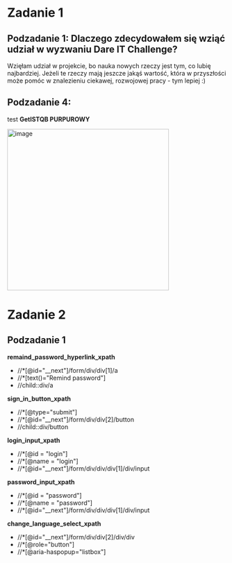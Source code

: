 # Zadanie 1

## Podzadanie 1: Dlaczego zdecydowałem się wziąć udział w wyzwaniu Dare IT Challenge?

Wzięłam udział w projekcie, bo nauka nowych rzeczy jest tym, co lubię najbardziej. Jeżeli te rzeczy mają jeszcze jakąś wartość, która w przyszłości może pomóc  w znalezieniu ciekawej, rozwojowej pracy - tym lepiej :)

## Podzadanie 4:
test <B> GetISTQB PURPUROWY </B>


<img width="372" alt="image" src="https://github.com/Martentest/Challenge_portfolio_marten/assets/137095723/18621e53-8c83-43b5-b62f-f6261e609787">

<p></p>

# Zadanie 2

## Podzadanie 1

<p><b>remaind_password_hyperlink_xpath</b>
<ul>
  <li>//*[@id="__next"]/form/div/div[1]/a</li>
  <li>//*[text()="Remind password"]</li>
  <li>//child::div/a</li>
</ul>
</p>
<p><b>sign_in_button_xpath</b>
<ul>
  <li>//*[@type="submit"]</li>
  <li>//*[@id="__next"]/form/div/div[2]/button</li>
  <li>//child::div/button</li>
</ul>
</p>
<p><b>login_input_xpath</b>
<ul>
  <li>//*[@id = "login"]</li>
  <li>//*[@name = "login"]</li>
  <li>//*[@id="__next"]/form/div/div/div[1]/div/input</li>
</ul>
</p>
<p><b>password_input_xpath</b>
<ul>
  <li>//*[@id = "password"]</li>
  <li>//*[@name = "password"]</li>
  <li>//*[@id="__next"]/form/div/div/div[1]/div/input</li>
</ul>
</p>
<p><b>change_language_select_xpath</b>
<ul>
  <li>//*[@id="__next"]/form/div/div[2]/div/div</li>
  <li>//*[@role="button"]</li>
  <li>//*[@aria-haspopup="listbox"]</li>
</ul>
</p>
<p></p>
